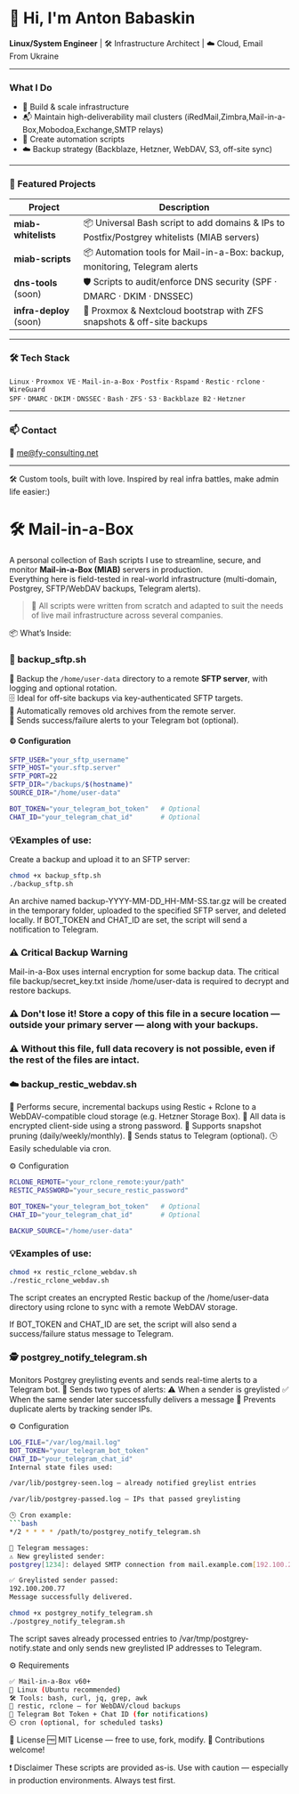 # 👋 Hi, I'm Anton Babaskin

**Linux/System Engineer** | 🛠️ Infrastructure Architect | ☁️ Cloud, Email   
From Ukraine

---

### What I Do

- 🧵 Build & scale infrastructure 
- 📬 Maintain high-deliverability mail clusters (iRedMail,Zimbra,Mail-in-a-Box,Mobodoa,Exchange,SMTP relays)
- 🧰 Create automation scripts 
- ☁️ Backup strategy (Backblaze, Hetzner, WebDAV, S3, off-site sync)


---

### 🔧 Featured Projects

| Project              | Description                                                                                  |
|----------------------|----------------------------------------------------------------------------------------------|
| **miab-whitelists**  | 📦 Universal Bash script to add domains & IPs to Postfix/Postgrey whitelists (MIAB servers)  |
| **miab-scripts**     | 📦 Automation tools for Mail-in-a-Box: backup, monitoring, Telegram alerts                   |
| **dns-tools** (soon) | 🛡️ Scripts to audit/enforce DNS security (SPF · DMARC · DKIM · DNSSEC)                      |
| **infra-deploy** (soon) | 🧱 Proxmox & Nextcloud bootstrap with ZFS snapshots & off-site backups                   |



---

### 🛠️ Tech Stack

`Linux` · `Proxmox VE` · `Mail-in-a-Box` · `Postfix` · `Rspamd` · `Restic` · `rclone` · `WireGuard`  
`SPF` · `DMARC` · `DKIM` · `DNSSEC` · `Bash` · `ZFS` · `S3` · `Backblaze B2` · `Hetzner`

---

### 📫 Contact

📧 me@fy-consulting.net  

---

🛠️ Custom tools, built with love. Inspired by real infra battles, make admin life easier:)

# 🛠️ Mail-in-a-Box 

A personal collection of Bash scripts I use to streamline, secure, and monitor **Mail-in-a-Box (MIAB)** servers in production.  
Everything here is field-tested in real-world infrastructure (multi-domain, Postgrey, SFTP/WebDAV backups, Telegram alerts).

> 🧰 All scripts were written from scratch and adapted to suit the needs of live mail infrastructure across several companies.

📦 What’s Inside:

### 📁 backup_sftp.sh  
🔄 Backup the `/home/user-data` directory to a remote **SFTP server**, with logging and optional rotation.  
🗄️ Ideal for off-site backups via key-authenticated SFTP targets.  
🧹 Automatically removes old archives from the remote server.  
📲 Sends success/failure alerts to your Telegram bot (optional).
#### ⚙️ Configuration
```bash
SFTP_USER="your_sftp_username"
SFTP_HOST="your.sftp.server"
SFTP_PORT=22
SFTP_DIR="/backups/$(hostname)"
SOURCE_DIR="/home/user-data"

BOT_TOKEN="your_telegram_bot_token"   # Optional
CHAT_ID="your_telegram_chat_id"       # Optional
```
### 💡Examples of use:
Create a backup and upload it to an SFTP server:
```bash
chmod +x backup_sftp.sh
./backup_sftp.sh
```
An archive named backup-YYYY-MM-DD_HH-MM-SS.tar.gz will be created in the temporary folder, uploaded to the specified SFTP server, and deleted locally. If BOT_TOKEN and CHAT_ID are set, the script will send a notification to Telegram.
### ⚠️ Critical Backup Warning
Mail-in-a-Box uses internal encryption for some backup data.
The critical file backup/secret_key.txt inside /home/user-data is required to decrypt and restore backups.
### ⚠️ Don't lose it! Store a copy of this file in a secure location — outside your primary server — along with your backups.
### ⚠️ Without this file, full data recovery is not possible, even if the rest of the files are intact.


### ☁️ backup_restic_webdav.sh
💾 Performs secure, incremental backups using Restic + Rclone to a WebDAV-compatible cloud storage (e.g. Hetzner Storage Box).
🔐 All data is encrypted client-side using a strong password.
🧹 Supports snapshot pruning (daily/weekly/monthly).
📲 Sends status to Telegram (optional).
🕒 Easily schedulable via cron.

⚙️ Configuration

 ```bash
RCLONE_REMOTE="your_rclone_remote:your/path"
RESTIC_PASSWORD="your_secure_restic_password"

BOT_TOKEN="your_telegram_bot_token"   # Optional
CHAT_ID="your_telegram_chat_id"       # Optional

BACKUP_SOURCE="/home/user-data"
 ```
### 💡Examples of use:
 ```bash
chmod +x restic_rclone_webdav.sh
./restic_rclone_webdav.sh
```
The script creates an encrypted Restic backup of the /home/user-data directory using rclone to sync with a remote WebDAV storage.

If BOT_TOKEN and CHAT_ID are set, the script will also send a success/failure status message to Telegram.

### 🕵️ postgrey_notify_telegram.sh
Monitors Postgrey greylisting events and sends real-time alerts to a Telegram bot.
🔔 Sends two types of alerts:
⚠️ When a sender is greylisted
✅ When the same sender later successfully delivers a message
🧠 Prevents duplicate alerts by tracking sender IPs.

⚙️ Configuration
 ```bash
LOG_FILE="/var/log/mail.log"
BOT_TOKEN="your_telegram_bot_token"
CHAT_ID="your_telegram_chat_id"
Internal state files used:

/var/lib/postgrey-seen.log — already notified greylist entries

/var/lib/postgrey-passed.log — IPs that passed greylisting
 
🕒 Cron example:
```bash
*/2 * * * * /path/to/postgrey_notify_telegram.sh
```
```bash
📲 Telegram messages:
⚠️ New greylisted sender:
postgrey[1234]: delayed SMTP connection from mail.example.com[192.100.200.77]
```
```bash
✅ Greylisted sender passed:
192.100.200.77
Message successfully delivered.
```

```bash
chmod +x postgrey_notify_telegram.sh
./postgrey_notify_telegram.sh
```
The script saves already processed entries to /var/tmp/postgrey-notify.state and only sends new greylisted IP addresses to Telegram.

⚙️ Requirements

```bash
✅ Mail-in-a-Box v60+
🐧 Linux (Ubuntu recommended)
🛠️ Tools: bash, curl, jq, grep, awk
🔐 restic, rclone — for WebDAV/cloud backups
🤖 Telegram Bot Token + Chat ID (for notifications)
⏲️ cron (optional, for scheduled tasks)
```
📄 License
🆓 MIT License — free to use, fork, modify.
🤝 Contributions welcome!

❗ Disclaimer
These scripts are provided as-is.
Use with caution — especially in production environments. Always test first.

